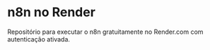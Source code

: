 # n8n no Render

Repositório para executar o n8n gratuitamente no Render.com com autenticação ativada.